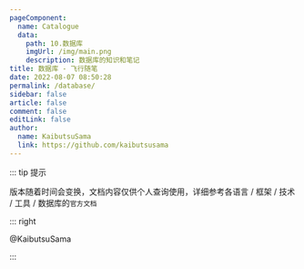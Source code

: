 ```yaml
---
pageComponent:
  name: Catalogue
  data:
    path: 10.数据库
    imgUrl: /img/main.png
    description: 数据库的知识和笔记
title: 数据库 - 飞行随笔
date: 2022-08-07 08:50:28
permalink: /database/
sidebar: false
article: false
comment: false
editLink: false
author:
  name: KaibutsuSama
  link: https://github.com/kaibutsusama
---
```


::: tip 提示

版本随着时间会变换，文档内容仅供个人查询使用，详细参考各语言 / 框架 / 技术 / 工具 / 数据库的`官方文档`

::: right

@KaibutsuSama

:::